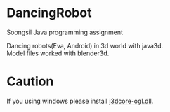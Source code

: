 DancingRobot
====
Soongsil Java programming assignment

Dancing robots(Eva, Android) in 3d world with java3d.<br>
Model files worked with blender3d. <br>

Caution
====
If you using windows please install [j3dcore-ogl.dll](http://bit.ly/1FIpF1F).
